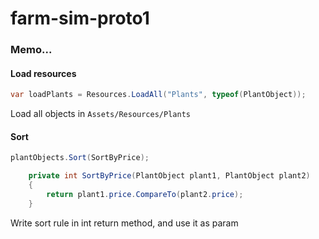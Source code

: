 # farm-sim-proto1

### Memo...

#### Load resources


```csharp
var loadPlants = Resources.LoadAll("Plants", typeof(PlantObject));
```

Load all objects in `Assets/Resources/Plants`


#### Sort

```csharp
plantObjects.Sort(SortByPrice);

    private int SortByPrice(PlantObject plant1, PlantObject plant2)
    {
        return plant1.price.CompareTo(plant2.price);
    }
```

Write sort rule in int return method, and use it as param
